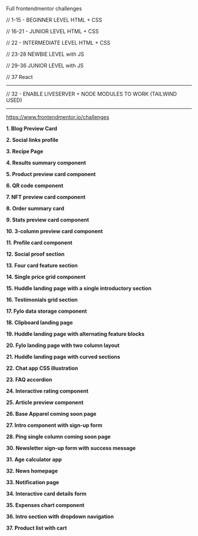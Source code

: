 Full frontendmentor challenges

// 1-15 - BEGINNER LEVEL HTML + CSS

// 16-21 - JUNIOR LEVEL HTML + CSS

// 22 - INTERMEDIATE LEVEL HTML + CSS

// 23-28 NEWBIE LEVEL with JS

// 29-36 JUNIOR LEVEL with JS

// 37 React

--------------------------------------

// 32 - ENABLE LIVESERVER + NODE MODULES TO WORK (TAILWIND USED)

-------------------------------------

https://www.frontendmentor.io/challenges

<b>1. Blog Preview Card</b>

<b>2. Social links profile</b>

<b>3. Recipe Page</b>

<b>4. Results summary component</b>

<b>5. Product preview card component</b>

<b>6. QR code component</b>

<b>7. NFT preview card component</b>

<b>8. Order summary card</b>

<b>9. Stats preview card component</b>

<b>10. 3-column preview card component</b>

<b>11. Profile card component</b>

<b>12. Social proof section</b>

<b>13. Four card feature section</b>

<b>14. Single price grid component</b>

<b>15. Huddle landing page with a single introductory section</b>

<b>16. Testimonials grid section</b>

<b>17. Fylo data storage component</b>

<b>18. Clipboard landing page</b>

<b>19. Huddle landing page with alternating feature blocks</b>

<b>20. Fylo landing page with two column layout</b>

<b>21. Huddle landing page with curved sections</b>

<b>22. Chat app CSS illustration</b>

<b>23. FAQ accordion</b>

<b>24. Interactive rating component</b>

<b>25. Article preview component</b>

<b>26. Base Apparel coming soon page</b>

<b>27. Intro component with sign-up form</b>

<b>28. Ping single column coming soon page</b>

<b>30. Newsletter sign-up form with success message</b>

<b>31. Age calculator app</b>

<b>32. News homepage</b>

<b>33. Notification page</b>

<b>34. Interactive card details form</b>

<b>35. Expenses chart component</b>

<b>36. Intro section with dropdown navigation</b>

<b>37. Product list with cart</b>

